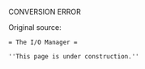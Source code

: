 CONVERSION ERROR

Original source:

```trac
= The I/O Manager =

''This page is under construction.''

```

